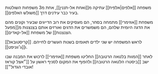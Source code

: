 משפחה [[אלפים|אלפית]] עתיקה מ[[ואחת אל-תננין]], אחת מ3 משפחות השולטות בעיר כבר עידנים דרך [[משולש האלפים]].

משפחת [[אוזימרי]] מתמחה בסחר, הם מעסיקים את רוב הדייגים שבעיר וקונים מהם את הדגה היומית שלהם, הם משמשרים את הדגים ואורזים אותם בצנצנות מ[[מפעל הצנצנות]] של משפחת [[אל-קאדים]].

לראש המשפחה יש שני ילדים תאומים בשנות העשרים לחייהם.
[[קריסטובאל]] ו[[ג׳ווניפט]].

לאחר [[המוות בלטאה הרטובה]] החליטו משפחת [[אוזימרי]] לרכוש את המבנה שבו ישב [[ביסטרו הלטאה הרטובה]] ולהפוף את המקום לסניף ראשון על [[״אצל קוראז אובדי הגדול״]]!
